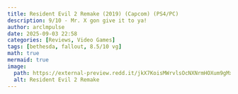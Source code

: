 ```yaml
---
title: Resident Evil 2 Remake (2019) (Capcom) (PS4/PC)
description: 9/10 - Mr. X gon give it to ya!
author: arclmpulse
date: 2025-09-03 22:58
categories: [Reviews, Video Games]
tags: [bethesda, fallout, 8.5/10 vg]
math: true
mermaid: true
image:
  path: https://external-preview.redd.it/jkX7KoisMWrvlsOcNXNrmHOXum9gMxeuvaOIlgfFzLo.jpg?auto=webp&s=34341142d8841b029efe7db59bc45bdb15bcfbf8
  alt: Resident Evil 2 Remake
---
```

